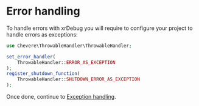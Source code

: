 # Error handling

To handle errors with xrDebug you will require to configure your project to handle errors as exceptions:

```php
use Chevere\ThrowableHandler\ThrowableHandler;

set_error_handler(
    ThrowableHandler::ERROR_AS_EXCEPTION
);
register_shutdown_function(
    ThrowableHandler::SHUTDOWN_ERROR_AS_EXCEPTION
);
```

Once done, continue to [Exception handling](exception-handling.md).
